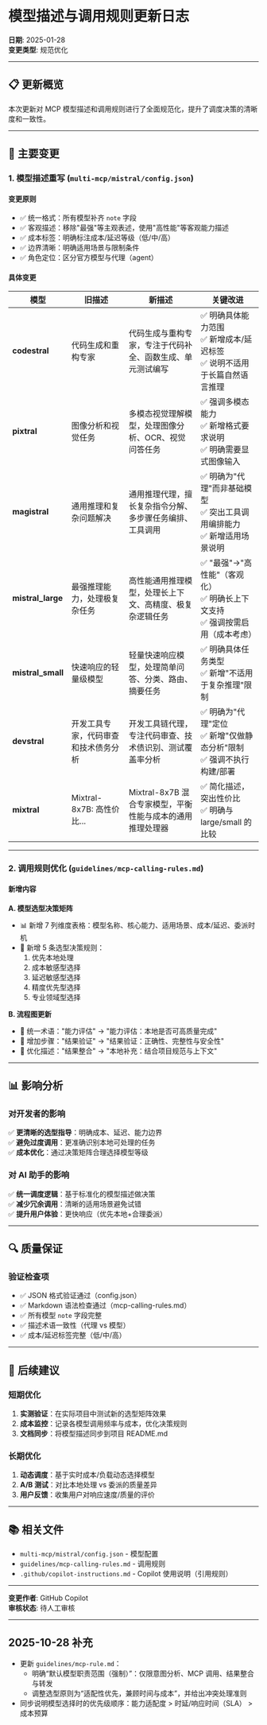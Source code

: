 # 模型描述与调用规则更新日志

**日期**: 2025-01-28  
**变更类型**: 规范优化

---

## 📋 更新概览

本次更新对 MCP 模型描述和调用规则进行了全面规范化，提升了调度决策的清晰度和一致性。

---

## 🔧 主要变更

### 1. 模型描述重写 (`multi-mcp/mistral/config.json`)

#### 变更原则
- ✅ 统一格式：所有模型补齐 `note` 字段
- ✅ 客观描述：移除"最强"等主观表述，使用"高性能"等客观能力描述
- ✅ 成本标签：明确标注成本/延迟等级（低/中/高）
- ✅ 边界清晰：明确适用场景与限制条件
- ✅ 角色定位：区分官方模型与代理（agent）

#### 具体变更

| 模型 | 旧描述 | 新描述 | 关键改进 |
|------|--------|--------|---------|
| **codestral** | 代码生成和重构专家 | 代码生成与重构专家，专注于代码补全、函数生成、单元测试编写 | ✅ 明确具体能力范围 <br> ✅ 新增成本/延迟标签 <br> ✅ 说明不适用于长篇自然语言推理 |
| **pixtral** | 图像分析和视觉任务 | 多模态视觉理解模型，处理图像分析、OCR、视觉问答任务 | ✅ 强调多模态能力 <br> ✅ 新增格式要求说明 <br> ✅ 明确需要显式图像输入 |
| **magistral** | 通用推理和复杂问题解决 | 通用推理代理，擅长复杂指令分解、多步骤任务编排、工具调用 | ✅ 明确为"代理"而非基础模型 <br> ✅ 突出工具调用编排能力 <br> ✅ 新增适用场景说明 |
| **mistral_large** | 最强推理能力，处理极复杂任务 | 高性能通用推理模型，处理长上下文、高精度、极复杂逻辑任务 | ✅ "最强"→"高性能"（客观化） <br> ✅ 明确长上下文支持 <br> ✅ 强调按需启用（成本考虑） |
| **mistral_small** | 快速响应的轻量级模型 | 轻量快速响应模型，处理简单问答、分类、路由、摘要任务 | ✅ 明确具体任务类型 <br> ✅ 新增"不适用于复杂推理"限制 |
| **devstral** | 开发工具专家，代码审查和技术债务分析 | 开发工具链代理，专注代码审查、技术债识别、测试覆盖率分析 | ✅ 明确为"代理"定位 <br> ✅ 新增"仅做静态分析"限制 <br> ✅ 强调不执行构建/部署 |
| **mixtral** | Mixtral-8x7B: 高性价比... | Mixtral-8x7B 混合专家模型，平衡性能与成本的通用推理处理器 | ✅ 简化描述，突出性价比 <br> ✅ 明确与 large/small 的比较 |

---

### 2. 调用规则优化 (`guidelines/mcp-calling-rules.md`)

#### 新增内容

**A. 模型选型决策矩阵**
- 📊 新增 7 列维度表格：模型名称、核心能力、适用场景、成本/延迟、委派时机
- 🎯 新增 5 条选型决策规则：
  1. 优先本地处理
  2. 成本敏感型选择
  3. 延迟敏感型选择
  4. 精度优先型选择
  5. 专业领域型选择

**B. 流程图更新**
- 🔄 统一术语："能力评估" → "能力评估：本地是否可高质量完成"
- 🔄 增加步骤："结果验证" → "结果验证：正确性、完整性与安全性"
- 🔄 优化描述："结果整合" → "本地补充：结合项目规范与上下文"

---

## 📊 影响分析

### 对开发者的影响
✅ **更清晰的选型指导**：明确成本、延迟、能力边界  
✅ **避免过度调用**：更准确识别本地可处理的任务  
✅ **成本优化**：通过决策矩阵合理选择模型等级

### 对 AI 助手的影响
✅ **统一调度逻辑**：基于标准化的模型描述做决策  
✅ **减少冗余调用**：清晰的适用场景避免试错  
✅ **提升用户体验**：更快响应（优先本地+合理委派）

---

## 🔍 质量保证

### 验证检查项
- ✅ JSON 格式验证通过（config.json）
- ✅ Markdown 语法检查通过（mcp-calling-rules.md）
- ✅ 所有模型 `note` 字段完整
- ✅ 描述术语一致性（代理 vs 模型）
- ✅ 成本/延迟标签完整（低/中/高）

---

## 📝 后续建议

### 短期优化
1. **实测验证**：在实际项目中测试新的选型矩阵效果
2. **成本监控**：记录各模型调用频率与成本，优化决策规则
3. **文档同步**：将模型描述同步到项目 README.md

### 长期优化
1. **动态调度**：基于实时成本/负载动态选择模型
2. **A/B 测试**：对比本地处理 vs 委派的质量差异
3. **用户反馈**：收集用户对响应速度/质量的评价

---

## 📚 相关文件

- `multi-mcp/mistral/config.json` - 模型配置
- `guidelines/mcp-calling-rules.md` - 调用规则
- `.github/copilot-instructions.md` - Copilot 使用说明（引用规则）

---

**变更作者**: GitHub Copilot  
**审核状态**: 待人工审核

---

## 2025-10-28 补充

- 更新 `guidelines/mcp-rule.md`：
  - 明确“默认模型职责范围（强制）”：仅限意图分析、MCP 调用、结果整合与转发
  - 调整选型原则为“适配性优先，兼顾时间与成本”，并给出冲突处理准则
- 同步说明模型选择时的优先级顺序：能力适配度 > 时延/响应时间（SLA） > 成本预算
